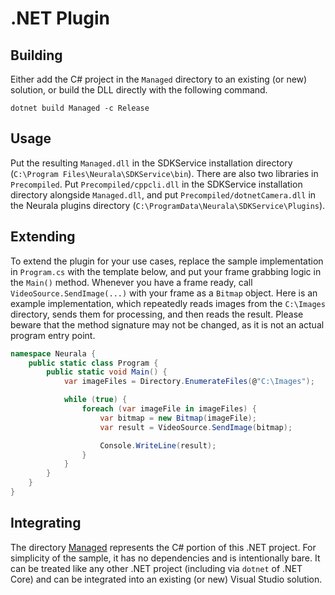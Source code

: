 # .NET Plugin

## Building

Either add the C# project in the `Managed` directory to an existing (or new) solution, or build the DLL directly with the following command.

```
dotnet build Managed -c Release
```

## Usage

Put the resulting `Managed.dll` in the SDKService installation directory (`C:\Program Files\Neurala\SDKService\bin`). There are also two libraries in `Precompiled`. Put `Precompiled/cppcli.dll` in the SDKService installation directory alongside `Managed.dll`, and put `Precompiled/dotnetCamera.dll` in the Neurala plugins directory (`C:\ProgramData\Neurala\SDKService\Plugins`).

## Extending

To extend the plugin for your use cases, replace the sample implementation in `Program.cs` with the template below, and put your frame grabbing logic in the `Main()` method. Whenever you have a frame ready, call `VideoSource.SendImage(...)` with your frame as a `Bitmap` object. Here is an example implementation, which repeatedly reads images from the `C:\Images` directory, sends them for processing, and then reads the result. Please beware that the method signature may not be changed, as it is not an actual program entry point.

```csharp
namespace Neurala {
    public static class Program {
        public static void Main() {
            var imageFiles = Directory.EnumerateFiles(@"C:\Images");

            while (true) {
                foreach (var imageFile in imageFiles) {
                    var bitmap = new Bitmap(imageFile);
                    var result = VideoSource.SendImage(bitmap);

                    Console.WriteLine(result);
                }
            }
        }
    }
}
```

## Integrating

The directory [Managed](Managed) represents the C# portion of this .NET project. For simplicity of the sample, it has no dependencies and is intentionally bare. It can be treated like any other .NET project (including via `dotnet` of .NET Core) and can be integrated into an existing (or new) Visual Studio solution.

